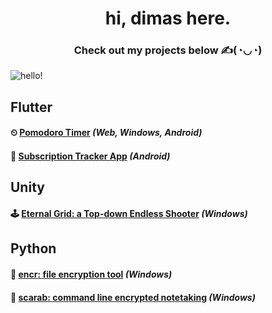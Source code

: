 <h1 align="center">hi, dimas here.</h1>
<h3 align="center">Check out my projects below ✍️(◔◡◔)</h3>

![hello!](https://github.com/desolaterobot/desolaterobot/assets/74480017/3bf46139-413e-48a8-8ee9-6a7ed9225226)

## Flutter
#### ⏲ [Pomodoro Timer](https://desolaterobot.github.io/pomodoro/#/) *(Web, Windows, Android)*
#### 💸 [Subscription Tracker App](https://play.google.com/store/apps/details?id=com.desolate.substracker) *(Android)*

## Unity
#### 🕹 [Eternal Grid: a Top-down Endless Shooter](http://desolaterobot.itch.io/eternal-grid) *(Windows)*

## Python
#### 🔐 [encr: file encryption tool](https://github.com/desolaterobot/encr) *(Windows)*
#### 📝 [scarab: command line encrypted notetaking](https://github.com/desolaterobot/scarab) *(Windows)*
